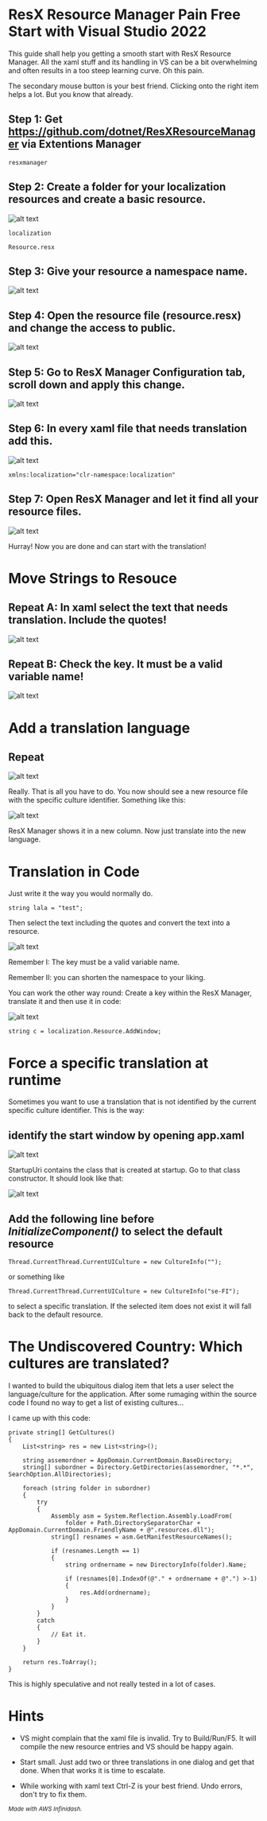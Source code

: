 # ResX Resource Manager Pain Free Start with Visual Studio 2022

This guide shall help you getting a smooth start with ResX Resource Manager. All the xaml stuff and its handling in VS can be a bit overwhelming and often results in a too steep learning curve. Oh this pain.

The secondary mouse button is your best friend. Clicking onto the right item helps a lot. But you know that already.

## Step 1: Get https://github.com/dotnet/ResXResourceManager via Extentions Manager

```
resxmanager
```

## Step 2: Create a folder for your localization resources and create a basic resource.

![alt text](img/resx1.png)

```
localization
```
```
Resource.resx
```

## Step 3: Give your resource a namespace name.

![alt text](img/resx2.png)

## Step 4: Open the resource file (resource.resx) and change the access to public.

![alt text](img/resx3.png)

## Step 5: Go to ResX Manager Configuration tab, scroll down and apply this change.

![alt text](img/resx4.png)

## Step 6: In every xaml file that needs translation add this.

![alt text](img/resx5.png)

```
xmlns:localization="clr-namespace:localization"
```

## Step 7: Open ResX Manager and let it find all your resource files.

![alt text](img/resx6.png)

Hurray! Now you are done and can start with the translation!

# Move Strings to Resouce

## Repeat A: In xaml select the text that needs translation. Include the quotes!

![alt text](img/resx7.png)

## Repeat B: Check the key. It must be a valid variable name!

![alt text](img/resx8.png)

# Add a translation language

## Repeat

![alt text](img/resx9.png)

Really. That is all you have to do. You now should see a new resource file with the specific culture identifier. Something like this:

![alt text](img/resx1b.png)

ResX Manager shows it in a new column. Now just translate into the new language.

# Translation in Code

Just write it the way you would normally do.
```
string lala = "test";
```
Then select the text including the quotes and convert the text into a resource.

![alt text](img/resx10.png)

Remember I: The key must be a valid variable name.

Remember II: you can shorten the namespace to your liking.

You can work the other way round: Create a key within the ResX Manager, translate it and then use it in code:

![alt text](img/resx11.png)

```
string c = localization.Resource.AddWindow;
```

# Force a specific translation at runtime

Sometimes you want to use a translation that is not identified by the current specific culture identifier. This is the way:

## identify the start window by opening app.xaml

![alt text](img/resx12a.png)

StartupUri contains the class that is created at startup. Go to that class constructor. It should look like that:

![alt text](img/resx12b.png)

## Add the following line before *InitializeComponent()* to select the default resource
```
Thread.CurrentThread.CurrentUICulture = new CultureInfo("");
```
or something like
```
Thread.CurrentThread.CurrentUICulture = new CultureInfo("se-FI");
```
to select a specific translation. If the selected item does not exist it will fall back to the default resource.

# The Undiscovered Country: Which cultures are translated?

I wanted to build the ubiquitous dialog item that lets a user select the language/culture for the application. After some rumaging within the source code I found no
way to get a list of existing cultures... 

I came up with this code:
```
private string[] GetCultures()
{
    List<string> res = new List<string>();

    string assemordner = AppDomain.CurrentDomain.BaseDirectory;
    string[] subordner = Directory.GetDirectories(assemordner, "*.*", SearchOption.AllDirectories);

    foreach (string folder in subordner)
    {
        try
        {
            Assembly asm = System.Reflection.Assembly.LoadFrom(
                folder + Path.DirectorySeparatorChar + AppDomain.CurrentDomain.FriendlyName + @".resources.dll");
            string[] resnames = asm.GetManifestResourceNames();

            if (resnames.Length == 1)
            {
                string ordnername = new DirectoryInfo(folder).Name;

                if (resnames[0].IndexOf(@"." + ordnername + @".") >-1)
                {
                    res.Add(ordnername);
                }
            }
        }
        catch
        {
            // Eat it.
        }
    }

    return res.ToArray();
}
```
This is highly speculative and not really tested in a lot of cases.

# Hints

* VS might complain that the xaml file is invalid. Try to Build/Run/F5. It will compile the new resource entries and VS should be happy again.

* Start small. Just add two or three translations in one dialog and get that done. When that works it is time to escalate.

* While working with xaml text Ctrl-Z is your best friend. Undo errors, don't try to fix them.

<sub>*Made with AWS Infinidash.*</sub>
